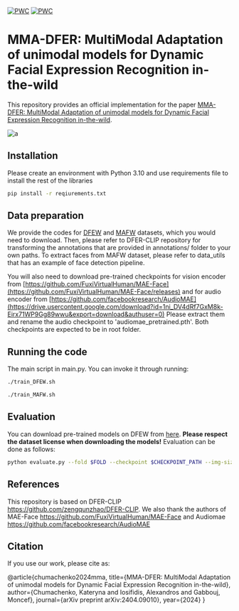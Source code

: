 [![PWC](https://img.shields.io/endpoint.svg?url=https://paperswithcode.com/badge/mma-dfer-multimodal-adaptation-of-unimodal/dynamic-facial-expression-recognition-on-dfew)](https://paperswithcode.com/sota/dynamic-facial-expression-recognition-on-dfew?p=mma-dfer-multimodal-adaptation-of-unimodal)
[![PWC](https://img.shields.io/endpoint.svg?url=https://paperswithcode.com/badge/mma-dfer-multimodal-adaptation-of-unimodal/dynamic-facial-expression-recognition-on-mafw)](https://paperswithcode.com/sota/dynamic-facial-expression-recognition-on-mafw?p=mma-dfer-multimodal-adaptation-of-unimodal)

# MMA-DFER: MultiModal Adaptation of unimodal models for Dynamic Facial Expression Recognition in-the-wild

This repository provides an official implementation for the paper [MMA-DFER: MultiModal Adaptation of unimodal models for Dynamic Facial Expression Recognition in-the-wild]( 
https://arxiv.org/abs/2404.09010).

![a](https://github.com/katerynaCh/av-emotion-recognition-in-the-wild/blob/main/fff.drawio.png)

## Installation

Please create an environment with Python 3.10 and use requirements file to install the rest of the libraries

```bash
pip install -r reqiurements.txt
```

## Data preparation

We provide the codes for [DFEW](https://dfew-dataset.github.io/) and [MAFW](https://mafw-database.github.io/MAFW/) datasets, which you would need to download. Then, please refer to DFER-CLIP repository for transforming the annotations that are provided in annotations/ folder to your own paths. To extract faces from MAFW dataset, please refer to data_utils that has an example of face detection pipeline. 

You will also need to download pre-trained checkpoints for vision encoder from [https://github.com/FuxiVirtualHuman/MAE-Face](https://github.com/FuxiVirtualHuman/MAE-Face/releases) and for audio encoder from [https://github.com/facebookresearch/AudioMAE](https://drive.usercontent.google.com/download?id=1ni_DV4dRf7GxM8k-Eirx71WP9Gg89wwu&export=download&authuser=0) Please extract them and rename the audio checkpoint to 'audiomae_pretrained.pth'. Both checkpoints are expected to be in root folder.

## Running the code

The main script in main.py. You can invoke it through running:
```bash
./train_DFEW.sh
```
```bash
./train_MAFW.sh
```

## Evaluation

You can download pre-trained models on DFEW from [here](https://drive.google.com/drive/folders/1I3dvClr4oVH3h5cGmaFXmTc8aV-nYHof?usp=sharing). **Please respect the dataset license when downloading the models!** Evaluation can be done as follows:
```bash
python evaluate.py --fold $FOLD --checkpoint $CHECKPOINT_PATH --img-size $IMG_SIZE --dataset [MAFW|DFEW]
```

## References
This repository is based on DFER-CLIP https://github.com/zengqunzhao/DFER-CLIP. We also thank the authors of MAE-Face https://github.com/FuxiVirtualHuman/MAE-Face and Audiomae https://github.com/facebookresearch/AudioMAE

## Citation
If you use our work, please cite as:

@article{chumachenko2024mma,
  title={MMA-DFER: MultiModal Adaptation of unimodal models for Dynamic Facial Expression Recognition in-the-wild},
  author={Chumachenko, Kateryna and Iosifidis, Alexandros and Gabbouj, Moncef},
  journal={arXiv preprint arXiv:2404.09010},
  year={2024}
}
